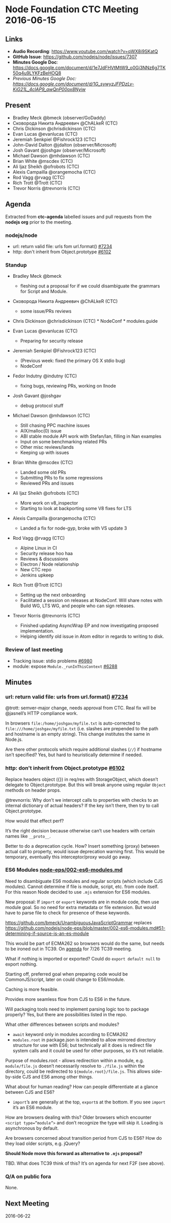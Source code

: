 # Node Foundation CTC Meeting 2016-06-15

## Links

* **Audio Recording**: https://www.youtube.com/watch?v=qWX8i9SKatQ
* **GitHub Issue**: https://github.com/nodejs/node/issues/7307
* **Minutes Google Doc**: <https://docs.google.com/document/d/1e7JdFHVtMtW9_o0Gi3NNz6g7TK50q4u9LYKFzBeHOQ8>
* _Previous Minutes Google Doc: <https://docs.google.com/document/d/1G_sywyzJFPDzLv-KiG21L_4cIAP9_awQnP00ox8Nyiw>_

## Present

* Bradley Meck @bmeck (observer/GoDaddy)
* Сковорода Никита Андреевич @ChALkeR (CTC)
* Chris Dickinson @chrisdickinson (CTC)
* Evan Lucas @evanlucas (CTC)
* Jeremiah Senkpiel @Fishrock123 (CTC)
* John-David Dalton @jdalton (observer/Microsoft)
* Josh Gavant @joshgav (observer/Microsoft)
* Michael Dawson @mhdawson (CTC)
* Brian White @mscdex (CTC)
* Ali Ijaz Sheikh @ofrobots (CTC)
* Alexis Campailla @orangemocha (CTC)
* Rod Vagg @rvagg (CTC)
* Rich Trott @Trott (CTC)
* Trevor Norris @trevnorris (CTC)

## Agenda

Extracted from **ctc-agenda** labelled issues and pull requests from the **nodejs org** prior to the meeting.

### nodejs/node

* url: return valid file: urls fom url.format() [#7234](https://github.com/nodejs/node/pull/7234)
* http: don't inherit from Object.prototype [#6102](https://github.com/nodejs/node/pull/6102)

### Standup

* Bradley Meck @bmeck
    * fleshing out a proposal for if we could disambiguate the grammars for Script and Module.

* Сковорода Никита Андреевич @ChALkeR (CTC)
    * some issue/PRs reviews

* Chris Dickinson @chrisdickinson (CTC)
      * NodeConf
      * modules.guide

* Evan Lucas @evanlucas (CTC)
    * Preparing for security release

* Jeremiah Senkpiel @Fishrock123 (CTC)
    * (Previous week: fixed the primary OS X stdio bug)
    * NodeConf

* Fedor Indutny @indutny (CTC)
    * fixing bugs, reviewing PRs, working on llnode

* Josh Gavant @joshgav
    * debug protocol stuff

* Michael Dawson @mhdawson (CTC)
    * Still chasing PPC machine issues
    * AIX/malloc(0) issue
    * ABI stable module API work with Stefan/Ian, filling in Nan examples
    * Input on some benchmarking related PRs
    * Other misc reviews/lands
    * Keeping up with issues

* Brian White @mscdex (CTC)
	* Landed some old PRs
    * Submitting PRs to fix some regressions
    * Reviewed PRs and issues

* Ali Ijaz Sheikh @ofrobots (CTC)
    * More work on v8_inspector
    * Starting to look at backporting some V8 fixes for LTS

* Alexis Campailla @orangemocha (CTC)
    * Landed a fix for node-gyp, broke with VS update 3

* Rod Vagg @rvagg (CTC)
    * Alpine Linux in CI
    * Security release hoo haa
    * Reviews & discussions
    * Electron / Node relationship
    * New CTC repo
    * Jenkins upkeep

* Rich Trott @Trott (CTC)
    * Setting up the next onboarding
    * Facilitated a session on releases at NodeConf. Will share notes with Build WG, LTS WG, and people who can sign releases.

* Trevor Norris @trevnorris (CTC)
    * Finished updating AsyncWrap EP and now investigating proposed implementation.
    * Helping identify old issue in Atom editor in regards to writing to disk.


### Review of last meeting  
* Tracking issue: stdio problems [#6980](https://github.com/nodejs/node/issues/6980)
* module: expose `Module._runInThisContext` [#6288](https://github.com/nodejs/node/pull/6288)


## Minutes


### url: return valid file: urls from url.format() [#7234](https://github.com/nodejs/node/pull/7234)

@trott: semver-major change, needs approval from CTC.
Real fix will be @jasnell’s HTTP compliance work.

In browsers `file:/home/joshgav/myfile.txt` is auto-corrected to `file:///home/joshgav/myfile.txt` (i.e. slashes are prepended to the path and hostname is an empty string). This change institutes the same in Node.js.

Are there other protocols which require additional slashes (`//`) if hostname isn’t specified? Yes, but hard to heuristically determine if needed.


### http: don't inherit from Object.prototype [#6102](https://github.com/nodejs/node/pull/6102)

Replace headers object ({}) in req/res with StorageObject, which doesn’t delegate to Object.prototype. But this will break anyone using regular `Object` methods on header props.

@trevnorris: Why don’t we intercept calls to properties with checks to an internal dictionary of actual headers? If the key isn’t there, then try to call Object.prototype.

How would that effect perf?

It’s the right decision because otherwise can’t use headers with certain names like `__proto__`.

Better to do a deprecation cycle. How? Insert something (proxy) between actual call to property, would issue deprecation warning first. This would be temporary, eventually this interceptor/proxy would go away.


### ES6 Modules [node-eps/002-es6-modules.md](https://github.com/nodejs/node-eps/blob/master/002-es6-modules.md)

Need to disambiguate ES6 modules and regular scripts (which include CJS modules). Cannot determine if file is module, script, etc. from code itself. For this reason Node decided to use `.mjs` extension for ES6 modules.

New proposal: If `import` or `export` keywords are in module code, then use module goal. So no need for extra metadata or file extension. But would have to parse file to check for presence of these keywords.

https://github.com/bmeck/UnambiguousJavaScriptGrammar
replaces https://github.com/nodejs/node-eps/blob/master/002-es6-modules.md#51-determining-if-source-is-an-es-module

This would be part of ECMA262 so browsers would do the same, but needs to be ironed out in TC39. On [agenda][TC39 Agenda] for 7/26 TC39 meeting.

What if nothing is imported or exported? Could do `export default null` to export nothing.

Starting off, preferred goal when preparing code would be CommonJS/script, later on could change to ES6/module.

Caching is more feasible.

Provides more seamless flow from CJS to ES6 in the future.

Will packaging tools need to implement parsing logic too to package properly? Yes, but there are possibilities listed in the repo.

What other differences between scripts and modules?
- `await` keyword only in modules according to ECMA262
- `modules.root` in package.json is intended to allow mirrored directory structure for use with ES6; but technically all it does is redirect file system calls and it could be used for other purposes, so it’s not reliable.

Purpose of modules.root - allows redirection within a module, e.g. `module/file.js` doesn’t necessarily resolve to `./file.js` within the directory, could be redirected to `${module.root}/file.js`. This allows side-by-side CJS and ES6 among other things.

What about for human reading? How can people differentiate at a glance between CJS and ES6?
- `import`’s are generally at the top, `export`s at the bottom. If you see `import` it’s an ES6 module.

How are browsers dealing with this? Older browsers which encounter `<script type=”module”>` and don’t recognize the type will skip it. Loading is asynchronous by default.

Are browsers concerned about transition period from CJS to ES6? How do they load older scripts, e.g. jQuery?

**Should Node move this forward as alternative to `.mjs` proposal?**

TBD. What does TC39 think of this? It’s on agenda for next F2F (see above).


### Q/A on public fora
None.

## Next Meeting
2016-06-22

[TC39 Agenda]: https://github.com/tc39/agendas/blob/master/2016/07.md
